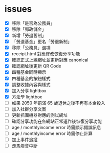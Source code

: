 # issues

- [x] 移除「是否為公務員」
- [x] 移除「郵政儲金」
- [x] 新增「勞退舊制」
- [x] 「勞退基金」更名「勞退新制」
- [x] 移除「公務員」選項
- [x] receipt.html 對應修改恢復分享功能
- [x] 確認正式上線網址並更新對應 canonical
- [x] 確認網址後更新 QR Code
- [x] 四種基金同時顯示
- [x] 四種基金的按鈕樣式
- [x] 調整收據內容與樣式
- [x] 加入分享 lightbox
- [x] 方法學 lightbox
- [ ] 如果 2050 年前滿 65 歲退休之後不再有本金投入
- [ ] 加入社群分享文案
- [ ] 更新抓圖機器對應的測試網址
- [ ] 確認分享功能在各網站正常運作後恢復分享功能
- [ ] age / monthlyincome error 時需顯示錯誤訊息
- [ ] age / monthlyincome error 時需停止計算
- [ ] 加上事件追蹤
- [ ] 走馬燈會中斷
